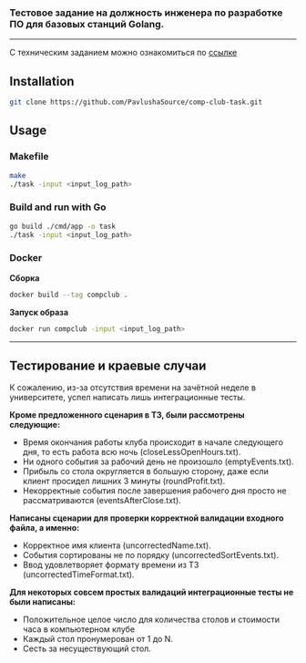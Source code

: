 ### Тестовое задание на должность инженера по разработке ПО для базовых станций Golang.

---

С техническим заданием можно ознакомиться
по [ссылке](https://docs.google.com/document/d/1jAU5xgP2K9iGsxDtyCkhKECdjs7-oNC_/edit?usp=sharing&ouid=105079011505262905999&rtpof=true&sd=true)

## Installation

```bash
git clone https://github.com/PavlushaSource/comp-club-task.git
```

## Usage

### Makefile
```bash
make
./task -input <input_log_path>
```

### Build and run with Go
```bash
go build ./cmd/app -o task
./task -input <input_log_path>
```

### Docker

**Сборка**

```bash
docker build --tag compclub .
```

**Запуск образа**
```bash
docker run compclub -input <input_log_path>
```

---

## Тестирование и краевые случаи
К сожалению, из-за отсутствия времени на зачётной неделе в университете, успел написать лишь интеграционные тесты.


**Кроме предложенного сценария в ТЗ, были рассмотрены следующие:**

- Время окончания работы клуба происходит в начале следующего дня, то есть работа всю ночь (closeLessOpenHours.txt).
- Ни одного события за рабочий день не произошло (emptyEvents.txt).
- Прибыль со стола округляется в большую сторону, даже если клиент просидел лишних 3 минуты (roundProfit.txt).
- Некорректные события после завершения рабочего дня просто не рассматриваются (eventsAfterClose.txt).

**Написаны сценарии для проверки корректной валидации входного файла, а именно:**

- Корректное имя клиента (uncorrectedName.txt).
- События сортированы не по порядку (uncorrectedSortEvents.txt).
- Ввод удовлетворяет формату времени из ТЗ (uncorrectedTimeFormat.txt).

**Для некоторых совсем простых валидаций интеграционные тесты не были написаны:**

- Положительное целое число для количества столов и стоимости часа в компьютерном клубе
- Каждый стол пронумерован от 1 до N.
- Сесть за несуществующий стол.